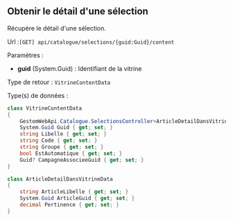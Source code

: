 ## <span id='detailsselection'>Obtenir le détail d'une sélection</span>

Récupère le détail d'une sélection.

Url :`[GET] api/catalogue/selections/{guid:Guid}/content`

Paramètres : 

- **guid** (System.Guid) : Identifiant de la vitrine

Type de retour : `VitrineContentData`

Type(s) de données :

```csharp
class VitrineContentData
{
	GestomWebApi.Catalogue.SelectionsController+ArticleDetailDansVitrineData[] Articles { get; set; }
	System.Guid Guid { get; set; }
	string Libelle { get; set; }
	string Code { get; set; }
	string Groupe { get; set; }
	bool EstAutomatique { get; set; }
	Guid? CampagneAssocieeGuid { get; set; }
}

class ArticleDetailDansVitrineData
{
	string ArticleLibelle { get; set; }
	System.Guid ArticleGuid { get; set; }
	decimal Pertinence { get; set; }
}

```
